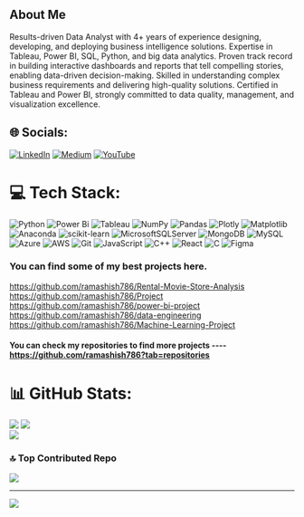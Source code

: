 ## About Me 
Results-driven Data Analyst with 4+ years of experience designing, developing, and deploying business intelligence solutions. Expertise in Tableau, Power BI, SQL, Python, and big data analytics. Proven track record in building interactive dashboards and reports that tell compelling stories, enabling data-driven decision-making. Skilled in understanding complex business requirements and delivering high-quality solutions. Certified in Tableau and Power BI, strongly committed to data quality, management, and visualization excellence.

## 🌐 Socials:
[![LinkedIn](https://img.shields.io/badge/LinkedIn-%230077B5.svg?logo=linkedin&logoColor=white)](http://www.linkedin.com/in/ramashish-sahani-172a82195) 
[![Medium](https://img.shields.io/badge/Medium-12100E?logo=medium&logoColor=white)](https://medium.com/@@ramashishsahani786) 
[![YouTube](https://img.shields.io/badge/YouTube-%23FF0000.svg?logo=YouTube&logoColor=white)](https://www.youtube.com/@ramashishsahani4099) 

# 💻 Tech Stack:
![Python](https://img.shields.io/badge/python-3670A0?style=for-the-badge&logo=python&logoColor=ffdd54) 
![Power Bi](https://img.shields.io/badge/power_bi-F2C811?style=for-the-badge&logo=powerbi&logoColor=black) 
![Tableau](https://img.shields.io/badge/tableau-2344A833.svg?style=for-the-badge&logo=tableau&logoColor=black) 
![NumPy](https://img.shields.io/badge/numpy-%23013243.svg?style=for-the-badge&logo=numpy&logoColor=white) 
![Pandas](https://img.shields.io/badge/pandas-%23150458.svg?style=for-the-badge&logo=pandas&logoColor=white) 
![Plotly](https://img.shields.io/badge/Plotly-%233F4F75.svg?style=for-the-badge&logo=plotly&logoColor=white) 
![Matplotlib](https://img.shields.io/badge/Matplotlib-%23ffffff.svg?style=for-the-badge&logo=Matplotlib&logoColor=black)
![Anaconda](https://img.shields.io/badge/Anaconda-%2344A833.svg?style=for-the-badge&logo=anaconda&logoColor=white)
![scikit-learn](https://img.shields.io/badge/scikit--learn-%23F7931E.svg?style=for-the-badge&logo=scikit-learn&logoColor=white) 
![MicrosoftSQLServer](https://img.shields.io/badge/Microsoft%20SQL%20Server-CC2927?style=for-the-badge&logo=microsoft%20sql%20server&logoColor=white) 
![MongoDB](https://img.shields.io/badge/MongoDB-%234ea94b.svg?style=for-the-badge&logo=mongodb&logoColor=white) 
![MySQL](https://img.shields.io/badge/mysql-4479A1.svg?style=for-the-badge&logo=mysql&logoColor=white) 
![Azure](https://img.shields.io/badge/azure-%230072C6.svg?style=for-the-badge&logo=microsoftazure&logoColor=white)
![AWS](https://img.shields.io/badge/AWS-%23FF9900.svg?style=for-the-badge&logo=amazon-aws&logoColor=white)
![Git](https://img.shields.io/badge/git-%23F05033.svg?style=for-the-badge&logo=git&logoColor=white) 
![JavaScript](https://img.shields.io/badge/javascript-%23323330.svg?style=for-the-badge&logo=javascript&logoColor=%23F7DF1E) 
![C++](https://img.shields.io/badge/c++-%2300599C.svg?style=for-the-badge&logo=c%2B%2B&logoColor=white) 
![React](https://img.shields.io/badge/react-%2320232a.svg?style=for-the-badge&logo=react&logoColor=%2361DAFB)
![C](https://img.shields.io/badge/c-%2300599C.svg?style=for-the-badge&logo=c&logoColor=white) 
![Figma](https://img.shields.io/badge/figma-%23F24E1E.svg?style=for-the-badge&logo=figma&logoColor=white)

### You can find some of my best projects here.
https://github.com/ramashish786/Rental-Movie-Store-Analysis<br>
https://github.com/ramashish786/Project<br>
https://github.com/ramashish786/power-bi-project<br>
https://github.com/ramashish786/data-engineering
https://github.com/ramashish786/Machine-Learning-Project

#### You can check my repositories to find more projects ---- https://github.com/ramashish786?tab=repositories

# 📊 GitHub Stats:
![](https://github-readme-stats.vercel.app/api?username=ramashish786&theme=swift&hide_border=false&include_all_commits=false&count_private=false)
![](https://github-readme-streak-stats.herokuapp.com/?user=ramashish786&theme=swift&hide_border=false)<br/>
![](https://github-readme-stats.vercel.app/api/top-langs/?username=ramashish786&theme=swift&hide_border=false&include_all_commits=false&count_private=false&layout=compact)

### 🔝 Top Contributed Repo
![](https://github-contributor-stats.vercel.app/api?username=ramashish786&limit=5&theme=dark&combine_all_yearly_contributions=true)

---
[![](https://visitcount.itsvg.in/api?id=ramashish786&icon=0&color=9)](https://visitcount.itsvg.in)

<!-- Proudly created with GPRM ( https://gprm.itsvg.in ) -->
